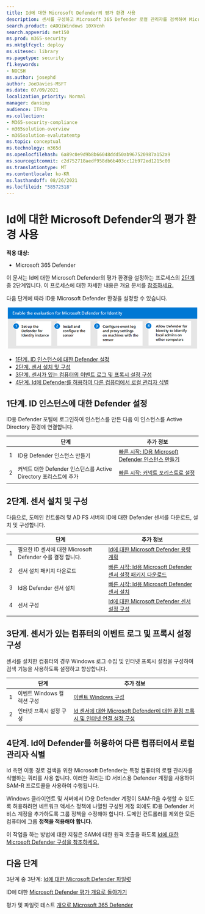 ```yaml
---
title: Id에 대한 Microsoft Defender의 평가 환경 사용
description: 센서를 구성하고 Microsoft 365 Defender 로컬 관리자를 검색하여 Microsoft 365 Defender & 테스트 랩 또는 파일럿 환경에서 ID에 대한 Microsoft Defender를 설치합니다.
search.product: eADQiWindows 10XVcnh
search.appverid: met150
ms.prod: m365-security
ms.mktglfcycl: deploy
ms.sitesec: library
ms.pagetype: security
f1.keywords:
- NOCSH
ms.author: josephd
author: JoeDavies-MSFT
ms.date: 07/09/2021
localization_priority: Normal
manager: dansimp
audience: ITPro
ms.collection:
- M365-security-compliance
- m365solution-overview
- m365solution-evalutatemtp
ms.topic: conceptual
ms.technology: m365d
ms.openlocfilehash: 6a89c0e9d9b8b66048ddd50ab967520987a152a9
ms.sourcegitcommit: c2d752718aedf958db6b403cc12b972ed1215c00
ms.translationtype: MT
ms.contentlocale: ko-KR
ms.lasthandoff: 08/26/2021
ms.locfileid: "58572518"
---
```

# <a name="enable-the-evaluation-environment-for-microsoft-defender-for-identity"></a>Id에 대한 Microsoft Defender의 평가 환경 사용

**적용 대상:**
- Microsoft 365 Defender

이 문서는 Id에 대한 Microsoft Defender의 평가 환경을 설정하는 프로세스의 [2단계](eval-defender-identity-overview.md) 중 2단계입니다. 이 프로세스에 대한 자세한 내용은 개요 문서를 [참조하세요.](eval-defender-identity-overview.md)

다음 단계에 따라 ID용 Microsoft Defender 환경을 설정할 수 있습니다. 

![Microsoft Defender 평가 환경에서 Id에 대해 Microsoft Defender를 사용하도록 설정하는 단계입니다.](../../media/defender/m365-defender-identity-eval-enable-steps.png)

- [1단계. ID 인스턴스에 대한 Defender 설정](#step-1-set-up-the-defender-for-identity-instance)
- [2단계. 센서 설치 및 구성](#step-2-install-and-configure-the-sensor)
- [3단계. 센서가 있는 컴퓨터의 이벤트 로그 및 프록시 설정 구성](#step-3-configure-event-log-and-proxy-settings-on-machines-with-the-sensor)
- [4단계. Id에 Defender를 허용하여 다른 컴퓨터에서 로컬 관리자 식별](#step-4-allow-defender-for-identity-to-identify-local-admins-on-other-computers)

## <a name="step-1-set-up-the-defender-for-identity-instance"></a>1단계. ID 인스턴스에 대한 Defender 설정

ID용 Defender 포털에 로그인하여 인스턴스를 만든 다음 이 인스턴스를 Active Directory 환경에 연결합니다. 

|  |단계     |추가 정보  |
|---------|---------|---------|
|1     | ID용 Defender 인스턴스 만들기        | [빠른 시작: ID용 Microsoft Defender 인스턴스 만들기](/defender-for-identity/install-step1)        |
|2     | 커넥트 대한 Defender 인스턴스를 Active Directory 포리스트에 추가   | [빠른 시작: 커넥트 포리스트로 설정](/defender-for-identity/install-step2)  |
| | |

## <a name="step-2-install-and-configure-the-sensor"></a>2단계. 센서 설치 및 구성

다음으로, 도메인 컨트롤러 및 AD FS 서버의 ID에 대한 Defender 센서를 다운로드, 설치 및 구성합니다.

|  |단계     |추가 정보  |
|---------|---------|---------|
|1     | 필요한 ID 센서에 대한 Microsoft Defender 수를 결정 합니다.        | [Id에 대한 Microsoft Defender 용량 계획](/defender-for-identity/capacity-planning)   |
|2     | 센서 설치 패키지 다운로드  |  [빠른 시작: Id용 Microsoft Defender 센서 설정 패키지 다운로드](/defender-for-identity/install-step3)   |
|3      | Id용 Defender 센서 설치    |  [빠른 시작: Id용 Microsoft Defender 센서 설치](/defender-for-identity/install-step4)       |
|4      | 센서 구성       |  [Id에 대한 Microsoft Defender 센서 설정 구성 ](/defender-for-identity/install-step5)   |
|   |         |         |

## <a name="step-3-configure-event-log-and-proxy-settings-on-machines-with-the-sensor"></a>3단계. 센서가 있는 컴퓨터의 이벤트 로그 및 프록시 설정 구성

센서를 설치한 컴퓨터의 경우 Windows 로그 수집 및 인터넷 프록시 설정을 구성하여 검색 기능을 사용하도록 설정하고 향상합니다.

|  |단계     |추가 정보  |
|---------|---------|---------|
|1     | 이벤트 Windows 컬렉션 구성         | [이벤트 Windows 구성](/defender-for-identity/configure-windows-event-collection)        |
|2     | 인터넷 프록시 설정 구성        | [Id 센서에 대한 Microsoft Defender에 대한 끝점 프록시 및 인터넷 연결 설정 구성](/defender-for-identity/configure-proxy)        |
|   |         |         |

## <a name="step-4-allow-defender-for-identity-to-identify-local-admins-on-other-computers"></a>4단계. Id에 Defender를 허용하여 다른 컴퓨터에서 로컬 관리자 식별

Id 측면 이동 경로 검색을 위한 Microsoft Defender는 특정 컴퓨터의 로컬 관리자를 식별하는 쿼리를 사용 합니다. 이러한 쿼리는 ID 서비스용 Defender 계정을 사용하여 SAM-R 프로토콜을 사용하여 수행됩니다. 

Windows 클라이언트 및 서버에서 ID용 Defender 계정이 SAM-R을 수행할 수 있도록 허용하려면 네트워크 액세스 정책에 나열된 구성된 계정 외에도 ID용 Defender 서비스 계정을 추가하도록 그룹 정책을 수정해야 합니다. 도메인 컨트롤러를 제외한 모든 컴퓨터에 그룹 **정책을 적용해야 합니다.**

이 작업을 하는 방법에 대한 지침은 SAM에 대한 원격 호출을 하도록 [Id에 대한 Microsoft Defender 구성을 참조하세요.](/defender-for-identity/install-step8-samr) 

## <a name="next-steps"></a>다음 단계

3단계 중 3단계: [Id에 대한 Microsoft Defender 파일럿](eval-defender-identity-pilot.md)

ID에 대한 [Microsoft Defender 평가 개요로 돌아가기](eval-defender-identity-overview.md)

평가 및 파일럿 테스트 [개요로 Microsoft 365 Defender](eval-overview.md)